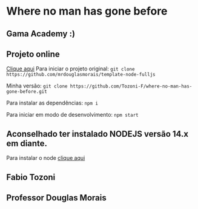 # Where no man has gone before
## Gama Academy :)
## Projeto online
[Clique aqui](https://where-no-man-has-gone-before.vercel.app/)
Para iniciar o projeto original:
`git clone https://github.com/mrdouglasmorais/template-node-fulljs`

Minha versão:
`git clone https://github.com/Tozoni-F/where-no-man-has-gone-before.git`


Para instalar as dependências:
`npm i`

Para iniciar em modo de desenvolvimento:
`npm start`

## Aconselhado ter instalado NODEJS versão 14.x em diante.

Para instalar o node [clique aqui](https://nodejs.org/en/)
## Fabio Tozoni
## Professor Douglas Morais